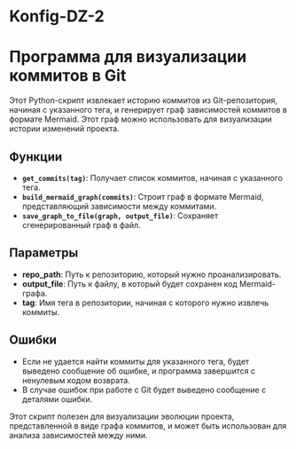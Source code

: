 # Konfig-DZ-2
# Программа для визуализации коммитов в Git

Этот Python-скрипт извлекает историю коммитов из Git-репозитория, начиная с указанного тега, и генерирует граф зависимостей коммитов в формате Mermaid. Этот граф можно использовать для визуализации истории изменений проекта.

## Функции

- **`get_commits(tag)`**: Получает список коммитов, начиная с указанного тега.
- **`build_mermaid_graph(commits)`**: Строит граф в формате Mermaid, представляющий зависимости между коммитами.
- **`save_graph_to_file(graph, output_file)`**: Сохраняет сгенерированный граф в файл.

## Параметры

- **repo_path**: Путь к репозиторию, который нужно проанализировать.
- **output_file**: Путь к файлу, в который будет сохранен код Mermaid-графа.
- **tag**: Имя тега в репозитории, начиная с которого нужно извлечь коммиты.

## Ошибки

- Если не удается найти коммиты для указанного тега, будет выведено сообщение об ошибке, и программа завершится с ненулевым кодом возврата.
- В случае ошибок при работе с Git будет выведено сообщение с деталями ошибки.

Этот скрипт полезен для визуализации эволюции проекта, представленной в виде графа коммитов, и может быть использован для анализа зависимостей между ними.
